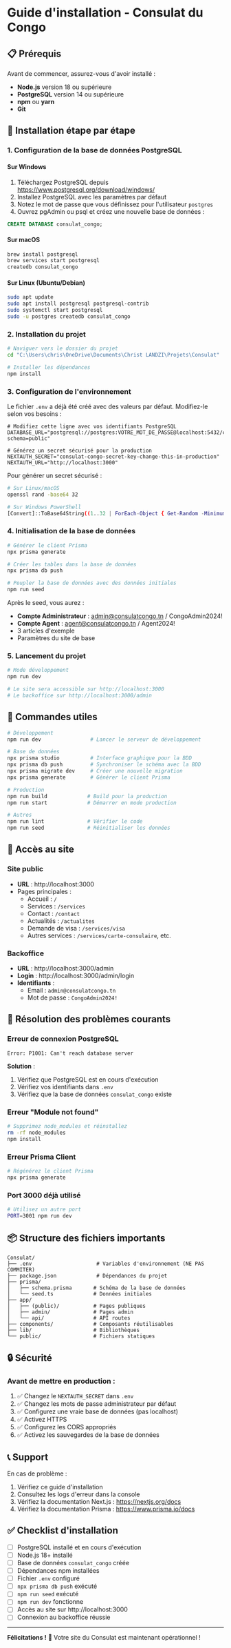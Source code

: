 # Guide d'installation - Consulat du Congo

## 📋 Prérequis

Avant de commencer, assurez-vous d'avoir installé :
- **Node.js** version 18 ou supérieure
- **PostgreSQL** version 14 ou supérieure
- **npm** ou **yarn**
- **Git**

## 🚀 Installation étape par étape

### 1. Configuration de la base de données PostgreSQL

#### Sur Windows
1. Téléchargez PostgreSQL depuis https://www.postgresql.org/download/windows/
2. Installez PostgreSQL avec les paramètres par défaut
3. Notez le mot de passe que vous définissez pour l'utilisateur `postgres`
4. Ouvrez pgAdmin ou psql et créez une nouvelle base de données :

```sql
CREATE DATABASE consulat_congo;
```

#### Sur macOS
```bash
brew install postgresql
brew services start postgresql
createdb consulat_congo
```

#### Sur Linux (Ubuntu/Debian)
```bash
sudo apt update
sudo apt install postgresql postgresql-contrib
sudo systemctl start postgresql
sudo -u postgres createdb consulat_congo
```

### 2. Installation du projet

```bash
# Naviguer vers le dossier du projet
cd "C:\Users\chris\OneDrive\Documents\Christ LANDZI\Projets\Consulat"

# Installer les dépendances
npm install
```

### 3. Configuration de l'environnement

Le fichier `.env` a déjà été créé avec des valeurs par défaut. Modifiez-le selon vos besoins :

```env
# Modifiez cette ligne avec vos identifiants PostgreSQL
DATABASE_URL="postgresql://postgres:VOTRE_MOT_DE_PASSE@localhost:5432/consulat_congo?schema=public"

# Générez un secret sécurisé pour la production
NEXTAUTH_SECRET="consulat-congo-secret-key-change-this-in-production"
NEXTAUTH_URL="http://localhost:3000"
```

Pour générer un secret sécurisé :
```bash
# Sur Linux/macOS
openssl rand -base64 32

# Sur Windows PowerShell
[Convert]::ToBase64String((1..32 | ForEach-Object { Get-Random -Minimum 0 -Maximum 256 }))
```

### 4. Initialisation de la base de données

```bash
# Générer le client Prisma
npx prisma generate

# Créer les tables dans la base de données
npx prisma db push

# Peupler la base de données avec des données initiales
npm run seed
```

Après le seed, vous aurez :
- **Compte Administrateur** : admin@consulatcongo.tn / CongoAdmin2024!
- **Compte Agent** : agent@consulatcongo.tn / Agent2024!
- 3 articles d'exemple
- Paramètres du site de base

### 5. Lancement du projet

```bash
# Mode développement
npm run dev

# Le site sera accessible sur http://localhost:3000
# Le backoffice sur http://localhost:3000/admin
```

## 🔧 Commandes utiles

```bash
# Développement
npm run dev                # Lancer le serveur de développement

# Base de données
npx prisma studio          # Interface graphique pour la BDD
npx prisma db push         # Synchroniser le schéma avec la BDD
npx prisma migrate dev     # Créer une nouvelle migration
npx prisma generate        # Générer le client Prisma

# Production
npm run build             # Build pour la production
npm run start             # Démarrer en mode production

# Autres
npm run lint              # Vérifier le code
npm run seed              # Réinitialiser les données
```

## 📱 Accès au site

### Site public
- **URL** : http://localhost:3000
- Pages principales :
  - Accueil : `/`
  - Services : `/services`
  - Contact : `/contact`
  - Actualités : `/actualites`
  - Demande de visa : `/services/visa`
  - Autres services : `/services/carte-consulaire`, etc.

### Backoffice
- **URL** : http://localhost:3000/admin
- **Login** : http://localhost:3000/admin/login
- **Identifiants** : 
  - Email : `admin@consulatcongo.tn`
  - Mot de passe : `CongoAdmin2024!`

## 🐛 Résolution des problèmes courants

### Erreur de connexion PostgreSQL
```
Error: P1001: Can't reach database server
```
**Solution** :
1. Vérifiez que PostgreSQL est en cours d'exécution
2. Vérifiez vos identifiants dans `.env`
3. Vérifiez que la base de données `consulat_congo` existe

### Erreur "Module not found"
```bash
# Supprimez node_modules et réinstallez
rm -rf node_modules
npm install
```

### Erreur Prisma Client
```bash
# Régénérez le client Prisma
npx prisma generate
```

### Port 3000 déjà utilisé
```bash
# Utilisez un autre port
PORT=3001 npm run dev
```

## 📦 Structure des fichiers importants

```
Consulat/
├── .env                     # Variables d'environnement (NE PAS COMMITER)
├── package.json             # Dépendances du projet
├── prisma/
│   ├── schema.prisma       # Schéma de la base de données
│   └── seed.ts             # Données initiales
├── app/
│   ├── (public)/           # Pages publiques
│   ├── admin/              # Pages admin
│   └── api/                # API routes
├── components/             # Composants réutilisables
├── lib/                    # Bibliothèques
└── public/                 # Fichiers statiques
```

## 🔒 Sécurité

### Avant de mettre en production :
1. ✅ Changez le `NEXTAUTH_SECRET` dans `.env`
2. ✅ Changez les mots de passe administrateur par défaut
3. ✅ Configurez une vraie base de données (pas localhost)
4. ✅ Activez HTTPS
5. ✅ Configurez les CORS appropriés
6. ✅ Activez les sauvegardes de la base de données

## 📞 Support

En cas de problème :
1. Vérifiez ce guide d'installation
2. Consultez les logs d'erreur dans la console
3. Vérifiez la documentation Next.js : https://nextjs.org/docs
4. Vérifiez la documentation Prisma : https://www.prisma.io/docs

## ✅ Checklist d'installation

- [ ] PostgreSQL installé et en cours d'exécution
- [ ] Node.js 18+ installé
- [ ] Base de données `consulat_congo` créée
- [ ] Dépendances npm installées
- [ ] Fichier `.env` configuré
- [ ] `npx prisma db push` exécuté
- [ ] `npm run seed` exécuté
- [ ] `npm run dev` fonctionne
- [ ] Accès au site sur http://localhost:3000
- [ ] Connexion au backoffice réussie

---

**Félicitations !** 🎉 Votre site du Consulat est maintenant opérationnel !


